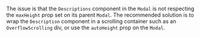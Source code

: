 The issue is that the `Descriptions` component in the `Modal` is not respecting the `maxHeight` prop set on its parent `Modal`. The recommended solution is to wrap the `Description` component in a scrolling container such as an `OverflowScrolling` div, or use the `autoHeight` prop on the `Modal`.
